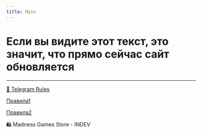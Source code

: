 ```yaml
---
title: Main
---
```


# Если вы видите этот текст, это значит, что прямо сейчас сайт обновляется

- - - - -

[📜 Telegram Rules](/_telegramrules/_pages/rules_README.md)

[Правила1](/_telegramrules/_pages/rules_README/)

[Правила2](/_telegramrules/_pages/rules_README.html)




🛍️ Madness Games Store - INDEV
